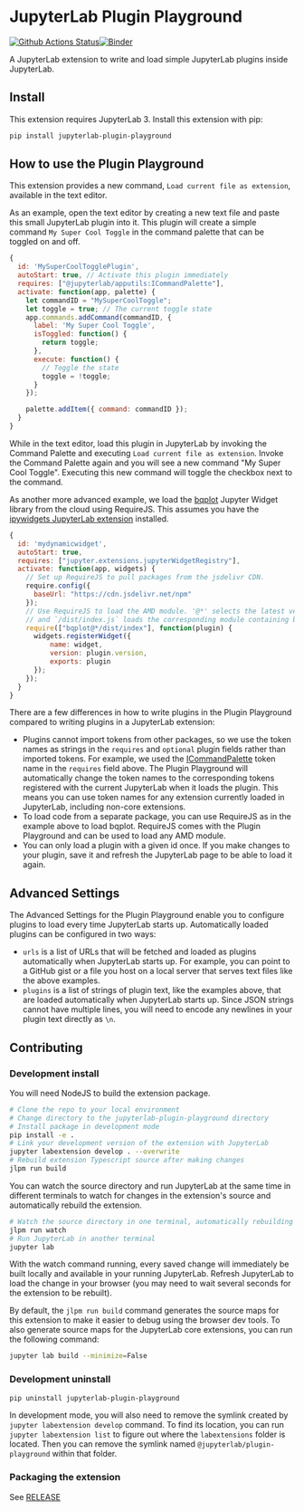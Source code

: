 # JupyterLab Plugin Playground

[![Github Actions Status](https://github.com/jupyterlab/jupyterlab-plugin-playground/workflows/Build/badge.svg)](https://github.com/jupyterlab/jupyterlab-plugin-playground/actions/workflows/build.yml)[![Binder](https://mybinder.org/badge_logo.svg)](https://mybinder.org/v2/gh/jupyterlab/jupyterlab-plugin-playground/main?urlpath=lab)

A JupyterLab extension to write and load simple JupyterLab plugins inside JupyterLab.


## Install

This extension requires JupyterLab 3. Install this extension with pip:

```bash
pip install jupyterlab-plugin-playground
```

## How to use the Plugin Playground

This extension provides a new command, `Load current file as extension`, available in the text editor.

As an example, open the text editor by creating a new text file and paste this small JupyterLab plugin into it. This plugin will create a simple command `My Super Cool Toggle` in the command palette that can be toggled on and off.

```js
{
  id: 'MySuperCoolTogglePlugin',
  autoStart: true, // Activate this plugin immediately
  requires: ["@jupyterlab/apputils:ICommandPalette"],
  activate: function(app, palette) {
    let commandID = "MySuperCoolToggle";
    let toggle = true; // The current toggle state
    app.commands.addCommand(commandID, {
      label: 'My Super Cool Toggle',
      isToggled: function() {
        return toggle;
      },
      execute: function() {
        // Toggle the state
        toggle = !toggle;
      }
    });

    palette.addItem({ command: commandID });
  }
}
```
While in the text editor, load this plugin in JupyterLab by invoking the Command Palette and executing `Load current file as extension`. Invoke the Command Palette again and you will see a new command "My Super Cool Toggle". Executing this new command will toggle the checkbox next to the command.

As another more advanced example, we load the [bqplot](https://bqplot.readthedocs.io) Jupyter Widget library from the cloud using RequireJS. This assumes you have the [ipywidgets JupyterLab extension](https://ipywidgets.readthedocs.io/en/stable/user_install.html#installing-in-jupyterlab-3-0) installed.

```js
{
  id: 'mydynamicwidget',
  autoStart: true,
  requires: ["jupyter.extensions.jupyterWidgetRegistry"],
  activate: function(app, widgets) {
    // Set up RequireJS to pull packages from the jsdelivr CDN.
    require.config({
      baseUrl: "https://cdn.jsdelivr.net/npm"
    });
    // Use RequireJS to load the AMD module. '@*' selects the latest version
    // and `/dist/index.js` loads the corresponding module containing bqplot.
    require(["bqplot@*/dist/index"], function(plugin) {
      widgets.registerWidget({
          name: widget,
          version: plugin.version,
          exports: plugin
      });
    });
  }
}
```

There are a few differences in how to write plugins in the Plugin Playground compared to writing plugins in a JupyterLab extension:

* Plugins cannot import tokens from other packages, so we use the token names as strings in the `requires` and `optional` plugin fields rather than imported tokens. For example, we used the [ICommandPalette](https://github.com/jupyterlab/jupyterlab/blob/4169b7b684f6160b5a9ab093391ec531399dfa82/packages/apputils/src/tokens.ts#L16-L18) token name in the `requires` field above. The Plugin Playground will automatically change the token names to the corresponding tokens registered with the current JupyterLab when it loads the plugin. This means you can use token names for any extension currently loaded in JupyterLab, including non-core extensions.
* To load code from a separate package, you can use RequireJS as in the example above to load bqplot. RequireJS comes with the Plugin Playground and can be used to load any AMD module.
* You can only load a plugin with a given id once. If you make changes to your plugin, save it and refresh the JupyterLab page to be able to load it again.

## Advanced Settings

The Advanced Settings for the Plugin Playground enable you to configure plugins to load every time JupyterLab starts up. Automatically loaded plugins can be configured in two ways:

* `urls` is a list of URLs that will be fetched and loaded as plugins automatically when JupyterLab starts up. For example, you can point to a GitHub gist or a file you host on a local server that serves text files like the above examples.
* `plugins` is a list of strings of plugin text, like the examples above, that are loaded automatically when JupyterLab starts up. Since JSON strings cannot have multiple lines, you will need to encode any newlines in your plugin text directly as `\n`.

## Contributing

### Development install

You will need NodeJS to build the extension package.

```bash
# Clone the repo to your local environment
# Change directory to the jupyterlab-plugin-playground directory
# Install package in development mode
pip install -e .
# Link your development version of the extension with JupyterLab
jupyter labextension develop . --overwrite
# Rebuild extension Typescript source after making changes
jlpm run build
```

You can watch the source directory and run JupyterLab at the same time in different terminals to watch for changes in the extension's source and automatically rebuild the extension.

```bash
# Watch the source directory in one terminal, automatically rebuilding when needed
jlpm run watch
# Run JupyterLab in another terminal
jupyter lab
```

With the watch command running, every saved change will immediately be built locally and available in your running JupyterLab. Refresh JupyterLab to load the change in your browser (you may need to wait several seconds for the extension to be rebuilt).

By default, the `jlpm run build` command generates the source maps for this extension to make it easier to debug using the browser dev tools. To also generate source maps for the JupyterLab core extensions, you can run the following command:

```bash
jupyter lab build --minimize=False
```

### Development uninstall

```bash
pip uninstall jupyterlab-plugin-playground
```

In development mode, you will also need to remove the symlink created by `jupyter labextension develop`
command. To find its location, you can run `jupyter labextension list` to figure out where the `labextensions`
folder is located. Then you can remove the symlink named `@jupyterlab/plugin-playground` within that folder.

### Packaging the extension

See [RELEASE](RELEASE.md)
